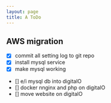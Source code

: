 ```yaml
---
layout: page
title: A ToDo
---
```


## AWS migration
- [x] commit all setting log to git repo
- [x] install mysql service
- [x] make mysql working
- [] e/i mysql db into digitalO
- [] docker nnginx and php on digitalO
- [] move website on digitalO
